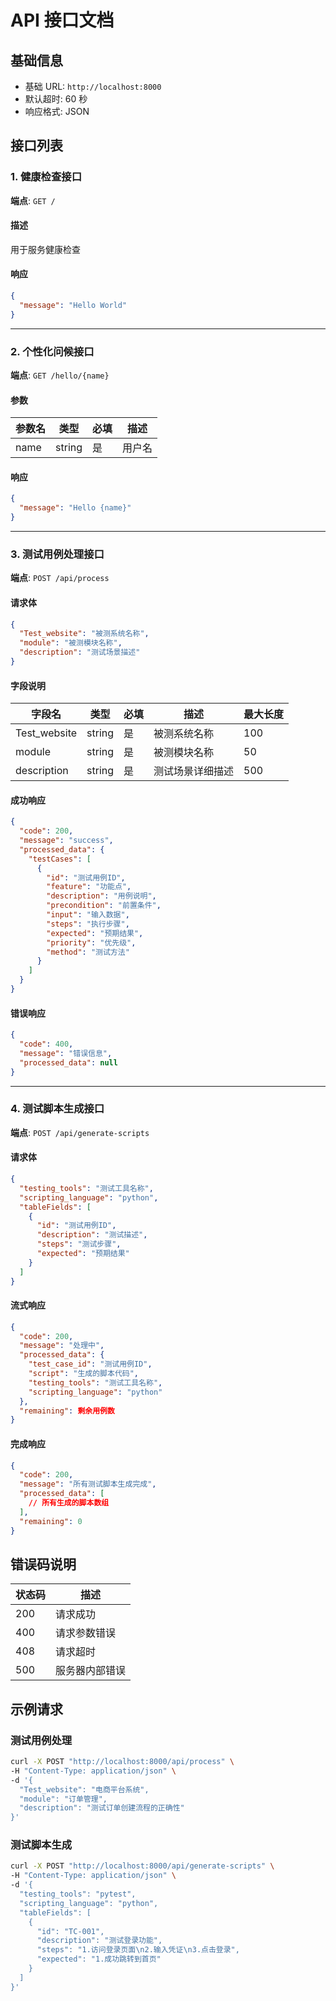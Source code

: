 # API 接口文档

## 基础信息

- 基础 URL: `http://localhost:8000`
- 默认超时: 60 秒
- 响应格式: JSON

## 接口列表

### 1. 健康检查接口

**端点**: `GET /`

#### 描述

用于服务健康检查

#### 响应

```json
{
  "message": "Hello World"
}
```

---

### 2. 个性化问候接口

**端点**: `GET /hello/{name}`

#### 参数

| 参数名 | 类型   | 必填 | 描述   |
| ------ | ------ | ---- | ------ |
| name   | string | 是   | 用户名 |

#### 响应

```json
{
  "message": "Hello {name}"
}
```

---

### 3. 测试用例处理接口

**端点**: `POST /api/process`

#### 请求体

```json
{
  "Test_website": "被测系统名称",
  "module": "被测模块名称",
  "description": "测试场景描述"
}
```

#### 字段说明

| 字段名       | 类型   | 必填 | 描述             | 最大长度 |
| ------------ | ------ | ---- | ---------------- | -------- |
| Test_website | string | 是   | 被测系统名称     | 100      |
| module       | string | 是   | 被测模块名称     | 50       |
| description  | string | 是   | 测试场景详细描述 | 500      |

#### 成功响应

```json
{
  "code": 200,
  "message": "success",
  "processed_data": {
    "testCases": [
      {
        "id": "测试用例ID",
        "feature": "功能点",
        "description": "用例说明",
        "precondition": "前置条件",
        "input": "输入数据",
        "steps": "执行步骤",
        "expected": "预期结果",
        "priority": "优先级",
        "method": "测试方法"
      }
    ]
  }
}
```

#### 错误响应

```json
{
  "code": 400,
  "message": "错误信息",
  "processed_data": null
}
```

---

### 4. 测试脚本生成接口

**端点**: `POST /api/generate-scripts`

#### 请求体

```json
{
  "testing_tools": "测试工具名称",
  "scripting_language": "python",
  "tableFields": [
    {
      "id": "测试用例ID",
      "description": "测试描述",
      "steps": "测试步骤",
      "expected": "预期结果"
    }
  ]
}
```

#### 流式响应

```json
{
  "code": 200,
  "message": "处理中",
  "processed_data": {
    "test_case_id": "测试用例ID",
    "script": "生成的脚本代码",
    "testing_tools": "测试工具名称",
    "scripting_language": "python"
  },
  "remaining": 剩余用例数
}
```

#### 完成响应

```json
{
  "code": 200,
  "message": "所有测试脚本生成完成",
  "processed_data": [
    // 所有生成的脚本数组
  ],
  "remaining": 0
}
```

## 错误码说明

| 状态码 | 描述           |
| ------ | -------------- |
| 200    | 请求成功       |
| 400    | 请求参数错误   |
| 408    | 请求超时       |
| 500    | 服务器内部错误 |

## 示例请求

### 测试用例处理

```bash
curl -X POST "http://localhost:8000/api/process" \
-H "Content-Type: application/json" \
-d '{
  "Test_website": "电商平台系统",
  "module": "订单管理",
  "description": "测试订单创建流程的正确性"
}'
```

### 测试脚本生成

```bash
curl -X POST "http://localhost:8000/api/generate-scripts" \
-H "Content-Type: application/json" \
-d '{
  "testing_tools": "pytest",
  "scripting_language": "python",
  "tableFields": [
    {
      "id": "TC-001",
      "description": "测试登录功能",
      "steps": "1.访问登录页面\n2.输入凭证\n3.点击登录",
      "expected": "1.成功跳转到首页"
    }
  ]
}'
```
